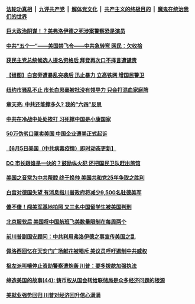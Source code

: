 

####  [法轮功真相](../../../../basic/blob/master/README.md?t=06071501) &nbsp;|&nbsp; [九评共产党](../../../../9ping.md/blob/master/README.md?t=06071501) &nbsp;|&nbsp; [解体党文化](../../../../jtdwh.md/blob/master/README.md?t=06071501)  &nbsp;|&nbsp; [共产主义的终极目的](../../../../gczydzjmd.md/blob/master/README.md?t=06071501) &nbsp;|&nbsp; [魔鬼在统治我们的世界](../../../../mgztzwmdsj.md/blob/master/README.md?t=06071501) 

#### [巨大政治阴谋！？美弗洛伊德之死涉案警察恐是演员](../pages/soh6/387385.md?t=06071501) 
#### [中共“五个一”——美国禁飞令——中共急转弯  网民：欠收拾](../pages/soh6/387313.md?t=06071501) 
#### [获民主党总统候选人提名资格后 拜登再次口不择言遭谴责](../pages/soh6/387304.md?t=06071501) 
#### [【组图】白宫旁遭暴乱突袭后 迅止暴力 立高铁网 增国民警卫 ](../pages/soh6/387301.md?t=06071501) 
#### [纽约市骚乱不止 市长白思毫被批没有领导力 只会打混血家庭牌 ](../pages/soh6/387298.md?t=06071501) 
#### [章天亮: 中共还能撑多久? 我的“六四”反思](../pages/soh6/387289.md?t=06071501) 
#### [中共在冷战中处处挨打  习死撑中国是小康国家](../pages/soh6/387286.md?t=06071501) 
#### [50万伪劣口罩卖美国 中国企业遭美正式起诉](../pages/soh6/387223.md?t=06071501) 
#### [【6月5日美国（中共病毒疫情）即时动态更新】](../pages/soh6/386908.md?t=06071501) 
#### [DC 市长跟谁是一伙的？鼓励纵火犯 还把国民卫队赶出旅馆](../pages/soh6/387142.md?t=06071501) 
#### [美国之音常为中共帮腔 终于换帅 美国共和党25年争取之胜利 ](../pages/soh6/387121.md?t=06071501) 
#### [白宫对德国失望 有消息指川普政府将减少9,500名驻德美军](../pages/soh6/387082.md?t=06071501) 
#### [傻不傻！闯美军基地拍照 又三名中国留学生被美国判刑](../pages/soh6/387040.md?t=06071501) 
#### [北京服软后 美国将中国航班飞美数量限制在每周两个](../pages/soh6/387073.md?t=06071501) 
#### [前川普副国安顾问：中共利用弗洛伊德之事宣传美国之乱](../pages/soh6/387031.md?t=06071501) 
#### [佩洛西回忆在天安门广场献花被喝斥 美议员呼吁遏制中共威权](../pages/soh6/386989.md?t=06071501) 
#### [极左派叫嚷停止资助警察遭炮轰 川普：要多拨款加强执法](../pages/soh6/387007.md?t=06071501) 
#### [缔造美国的故事(44): 铸币权从国会转给联储局是众多经济问题的根源](../pages/soh6/386998.md?t=06071501) 
#### [美就业强势回归 川普对经济回升信心满满](../pages/soh6/387001.md?t=06071501) 

